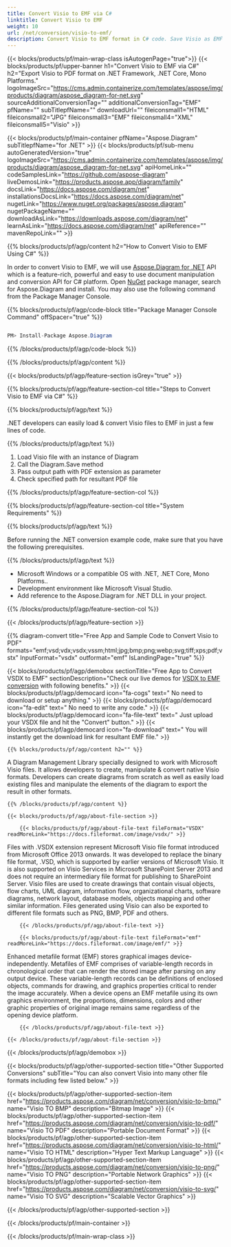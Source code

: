 ```yaml
---
title: Convert Visio to EMF via C# 
linktitle: Convert Visio to EMF
weight: 10
url: /net/conversion/visio-to-emf/
description: Convert Visio to EMF format in C# code. Save Visio as EMF using VB.NET, Asp.NET or any .NET based application..
---
```



{{< blocks/products/pf/main-wrap-class isAutogenPage="true">}}
{{< blocks/products/pf/upper-banner h1="Convert Visio to EMF via C#" h2="Export Visio to PDF format on .NET Framework, .NET Core, Mono Platforms." logoImageSrc="https://cms.admin.containerize.com/templates/aspose/img/products/diagram/aspose_diagram-for-net.svg" sourceAdditionalConversionTag="" additionalConversionTag="EMF" pfName="" subTitlepfName="" downloadUrl="" fileiconsmall1="HTML" fileiconsmall2="JPG" fileiconsmall3="EMF" fileiconsmall4="XML" fileiconsmall5="Visio" >}}

{{< blocks/products/pf/main-container pfName="Aspose.Diagram" subTitlepfName="for .NET" >}}
{{< blocks/products/pf/sub-menu autoGeneratedVersion="true" logoImageSrc="https://cms.admin.containerize.com/templates/aspose/img/products/diagram/aspose_diagram-for-net.svg" apiHomeLink="" codeSamplesLink="https://github.com/aspose-diagram" liveDemosLink="https://products.aspose.app/diagram/family" docsLink="https://docs.aspose.com/diagram/net" installationsDocsLink="https://docs.aspose.com/diagram/net" nugetLink="https://www.nuget.org/packages/aspose.diagram" nugetPackageName="" downloadAsLink="https://downloads.aspose.com/diagram/net" learnAsLink="https://docs.aspose.com/diagram/net" apiReference="" mavenRepoLink="" >}}

{{% blocks/products/pf/agp/content h2="How to Convert Visio to EMF Using C#" %}}

 In order to convert Visio to EMF, we will use [Aspose.Diagram for .NET](https://products.aspose.com/diagram/net) API which is a feature-rich, powerful and easy to use document manipulation and conversion API for C# platform. Open [NuGet](https://www.nuget.org/packages/aspose.diagram) package manager, search for Aspose.Diagram and install. You may also use the following command from the Package Manager Console.

{{% blocks/products/pf/agp/code-block title="Package Manager Console Command" offSpacer="true" %}}

```cs

PM> Install-Package Aspose.Diagram

```

{{% /blocks/products/pf/agp/code-block %}}

{{% /blocks/products/pf/agp/content %}}

{{< blocks/products/pf/agp/feature-section isGrey="true" >}}

{{% blocks/products/pf/agp/feature-section-col title="Steps to Convert Visio to EMF via C#" %}}

{{% blocks/products/pf/agp/text %}}

 .NET developers can easily load & convert Visio files to EMF in just a few lines of code.

{{% /blocks/products/pf/agp/text %}}

1.  Load Visio file with an instance of Diagram
1.  Call the Diagram.Save method
1.  Pass output path with PDF extension as parameter
1.  Check specified path for resultant PDF file

{{% /blocks/products/pf/agp/feature-section-col %}}

{{% blocks/products/pf/agp/feature-section-col title="System Requirements" %}}

{{% blocks/products/pf/agp/text %}}

 Before running the .NET conversion example code, make sure that you have the following prerequisites.

{{% /blocks/products/pf/agp/text %}}

-  Microsoft Windows or a compatible OS with .NET, .NET Core, Mono Platforms..
-  Development environment like Microsoft Visual Studio.
-  Add reference to the Aspose.Diagram for .NET DLL in your project. 

{{% /blocks/products/pf/agp/feature-section-col %}}

{{< /blocks/products/pf/agp/feature-section >}}

{{% diagram-convert title="Free App and Sample Code to Convert Visio to PDF" formats="emf;vsd;vdx;vsdx;vssm;html;jpg;bmp;png;webp;svg;tiff;xps;pdf;vstx" InputFormat="vsdx" outformat="emf" IsLandingPage="true" %}}
 
<!-- aboutfile Starts -->

{{< blocks/products/pf/agp/demobox sectionTitle="Free App to Convert VSDX to EMF" sectionDescription="Check our live demos for [VSDX to EMF conversion](https://products.aspose.app/diagram/conversion/vsdx-to-emf) with following benefits." >}}
        {{< blocks/products/pf/agp/democard icon="fa-cogs" text=" No need to download or setup anything." >}}
        {{< blocks/products/pf/agp/democard icon="fa-edit" text=" No need to write any code." >}}
        {{< blocks/products/pf/agp/democard icon="fa-file-text" text=" Just upload your VSDX file and hit the \"Convert\" button." >}}
        {{< blocks/products/pf/agp/democard icon="fa-download" text=" You will instantly get the download link for resultant EMF file." >}}

    {{% blocks/products/pf/agp/content h2="" %}}

 A Diagram Management Library specially designed to work with Microsoft Visio files. It allows developers to create, manipulate & convert native Visio formats. Developers can create diagrams from scratch as well as easily load existing files and manipulate the elements of the diagram to export the result in other formats.



    {{% /blocks/products/pf/agp/content %}}

    {{< blocks/products/pf/agp/about-file-section >}}

        {{< blocks/products/pf/agp/about-file-text fileFormat="VSDX" readMoreLink="https://docs.fileformat.com/image/vsdx/" >}}
Files with .VSDX extension represent Microsoft Visio file format introduced from Microsoft Office 2013 onwards. It was developed to replace the binary file format, .VSD, which is supported by earlier versions of Microsoft Visio. It is also supported on Visio Services in Microsoft SharePoint Server 2013 and does not require an intermediary file format for publishing to SharePoint Server. Visio files are used to create drawings that contain visual objects, flow charts, UML diagram, information flow, organizational charts, software diagrams, network layout, database models, objects mapping and other similar information. Files generated using Visio can also be exported to different file formats such as PNG, BMP, PDF and others.

        {{< /blocks/products/pf/agp/about-file-text >}}

        {{< blocks/products/pf/agp/about-file-text fileFormat="emf" readMoreLink="https://docs.fileformat.com/image/emf/" >}}
Enhanced metafile format (EMF) stores graphical images device-independently. Metafiles of EMF comprises of variable-length records in chronological order that can render the stored image after parsing on any output device. These variable-length records can be definitions of enclosed objects, commands for drawing, and graphics properties critical to render the image accurately. When a device opens an EMF metafile using its own graphics environment, the proportions, dimensions, colors and other graphic properties of original image remains same regardless of the opening device platform.

        {{< /blocks/products/pf/agp/about-file-text >}}

    {{< /blocks/products/pf/agp/about-file-section >}}

{{< /blocks/products/pf/agp/demobox >}}

<!-- aboutfile Ends -->

{{< blocks/products/pf/agp/other-supported-section title="Other Supported Conversions" subTitle="You can also convert Visio into many other file formats including few listed below." >}}

{{< blocks/products/pf/agp/other-supported-section-item href="https://products.aspose.com/diagram/net/conversion/visio-to-bmp/" name="Visio TO BMP" description="Bitmap Image" >}}
{{< blocks/products/pf/agp/other-supported-section-item href="https://products.aspose.com/diagram/net/conversion/visio-to-pdf/" name="Visio TO PDF" description="Portable Document Format" >}}
{{< blocks/products/pf/agp/other-supported-section-item href="https://products.aspose.com/diagram/net/conversion/visio-to-html/" name="Visio TO HTML" description="Hyper Text Markup Language" >}}
{{< blocks/products/pf/agp/other-supported-section-item href="https://products.aspose.com/diagram/net/conversion/visio-to-png/" name="Visio TO PNG" description="Portable Network Graphics" >}}
{{< blocks/products/pf/agp/other-supported-section-item href="https://products.aspose.com/diagram/net/conversion/visio-to-svg/" name="Visio TO SVG" description="Scalable Vector Graphics" >}}

{{< /blocks/products/pf/agp/other-supported-section >}}

{{< /blocks/products/pf/main-container >}}
    
{{< /blocks/products/pf/main-wrap-class >}}